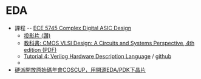 # EDA

* 課程 -- [ECE 5745 Complex Digital ASIC Design](https://www.csl.cornell.edu/courses/ece5745/index.html)
    * [投影片 (讚)](https://www.csl.cornell.edu/courses/ece5745/handouts.html)
    * [教科書: CMOS VLSI Design: A Circuits and Systems Perspective, 4th edition (PDF)](http://fa.ee.sut.ac.ir/Downloads/AcademicStaff/24/Courses/11/CMOS%20VLSI%20Design%20A%20Circuits%20and%20Systems%20Perspective,%204th%20Edition%20(2011).pdf)
    * [Tutorial 4: Verilog Hardware Description Language](https://www.csl.cornell.edu/courses/ece5745/handouts/ece5745-tut4-verilog.pdf) / [github](https://github.com/cornell-ece5745/ece5745-tut4-verilog)
    * 
* [硬派開放原始碼年會COSCUP，用開源EDA/PDK下晶片](https://www.ptt.cc/bbs/Tech_Job/M.1657507275.A.399.html)
